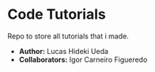 # Code Tutorials

Repo to store all tutorials that i made.

* **Author:** Lucas Hideki Ueda
* **Collaborators:** Igor Carneiro Figueredo
